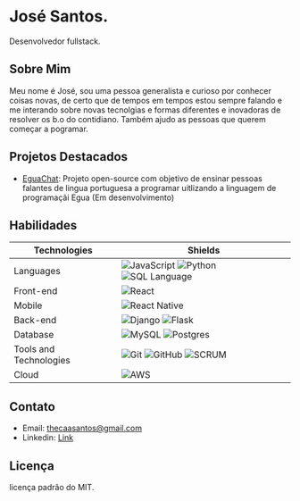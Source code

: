 # José Santos.

Desenvolvedor fullstack.

## Sobre Mim
Meu nome é José, sou uma pessoa generalista e curioso por conhecer coisas novas, de certo que de tempos em tempos estou sempre falando e me interando sobre novas tecnolgias e formas diferentes e inovadoras de resolver os b.o do contidiano. Também ajudo as pessoas que querem começar a pogramar.


## Projetos Destacados
- [EguaChat](link-para-o-repositorio): Projeto open-source com objetivo de ensinar pessoas falantes de lingua portuguesa a programar uitlizando a linguagem de programaçãi Egua (Em desenvolvimento)

## Habilidades

| Technologies | Shields |
| --- | --- |
| Languages | ![JavaScript](https://img.shields.io/badge/JavaScript-Intermediate-yellow) ![Python](https://img.shields.io/badge/Python-Intermediate-blue) ![SQL Language](https://img.shields.io/badge/SQL%20Language-Intermediate-lightgrey) |
| Front-end | ![React](https://img.shields.io/badge/React-Intermediate-blue) |
| Mobile | ![React Native](https://img.shields.io/badge/React%20Native-Intermediate-blue) |
| Back-end | ![Django](https://img.shields.io/badge/Django-Intermediate-green) ![Flask](https://img.shields.io/badge/Flask-Expert-yellowgreen) |
| Database | ![MySQL](https://img.shields.io/badge/MySQL-Intermediate-blue) ![Postgres](https://img.shields.io/badge/Postgres-Intermediate-blueviolet) |
| Tools and Technologies | ![Git](https://img.shields.io/badge/Git-Intermediate-orange) ![GitHub](https://img.shields.io/badge/GitHub-Intermediate-green) ![SCRUM](https://img.shields.io/badge/SCRUM-Intermediate-yellowgreen) |
| Cloud | ![AWS](https://img.shields.io/badge/AWS-Intermediate-orange) |


## Contato
- Email: [thecaasantos@gmail.com](mailto:thecaasantos@gmail.com)
- Linkedin: [Link](https://www.linkedin.com/in/josesantosdev/) 

## Licença
licença padrão do MIT.
